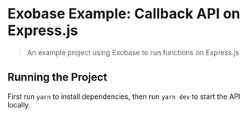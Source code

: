# Exobase Example: Callback API on Express.js

> An example project using Exobase to run functions on Express.js

## Running the Project

First run `yarn` to install dependencies, then run `yarn dev` to start the API locally.
